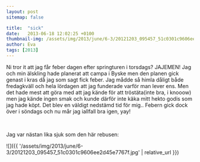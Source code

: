 ```yaml
---
layout: post
sitemap: false

title:  "sick"
date:   2013-06-18 12:02:25 +0100
thumbnail-img: /assets/img/2013/june/6-3/20121203_095457_51c0301c9606ee2d45e7767f.jpg
author: Eva
tags: [2013]
---
```


Ni tror it att jag får feber dagen efter springturen i torsdags? JAJEMEN! Jag och min älskling hade planerat att campa i Byske men den planen gick genast i kras då jag som sagt fick feber. Jag mådde så himla dåligt både fredagkväll och hela lördagen att jag funderade varför man lever ens. Men det hade mest att göra med att jag kände för att tröstäta(inte bra, i knooow) men jag kände ingen smak och kunde därför inte käka mitt hekto godis som jag hade köpt. Det blev en väldigt nedstämd tid för mig.. Febern gick dock över i söndags och nu mår jag iallfall bra igen, yay! 




 




Jag var nästan lika sjuk som den här rebusen:

![]({{ '/assets/img/2013/june/6-3/20121203_095457_51c0301c9606ee2d45e7767f.jpg'  | relative_url }})

